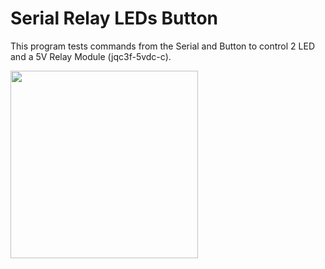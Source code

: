 # Serial Relay LEDs Button
This program tests commands from the Serial and Button to control 2 LED and a 5V Relay Module (jqc3f-5vdc-c).

<img src=https://www.usinainfo.com.br/1016975-thickbox_default/modulo-rele-5v-10a-1-canal-jqc3f-para-arduino-e-esp32.jpg width="300"/>
